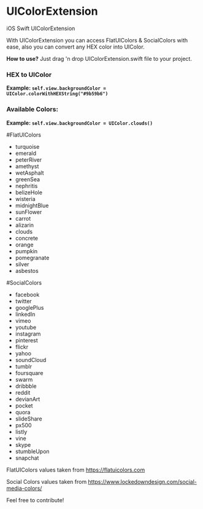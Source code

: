 # UIColorExtension
iOS Swift UIColorExtension

With UIColorExtension you can access FlatUIColors & SocialColors with ease, also you can convert any HEX color into UIColor.

**How to use?** Just drag 'n drop UIColorExtension.swift file to your project.

### HEX to UIColor ###
**Example: ```self.view.backgroundColor = UIColor.colorWithHEXString("#9b59b6")```**


### Available Colors: ###
**Example: ```self.view.backgroundColor = UIColor.clouds()```**

#FlatUIColors

* turquoise
* emerald
* peterRiver
* amethyst
* wetAsphalt
* greenSea
* nephritis
* belizeHole
* wisteria
* midnightBlue
* sunFlower
* carrot
* alizarin
* clouds
* concrete
* orange
* pumpkin
* pomegranate
* silver
* asbestos

#SocialColors
* facebook
* twitter
* googlePlus
* linkedIn
* vimeo
* youtube
* instagram
* pinterest
* flickr
* yahoo
* soundCloud
* tumblr
* foursquare
* swarm
* dribbble
* reddit
* devianArt
* pocket
* quora
* slideShare
* px500
* listly
* vine
* skype
* stumbleUpon
* snapchat

FlatUIColors values taken from https://flatuicolors.com

Social Colors values taken from https://www.lockedowndesign.com/social-media-colors/

Feel free to contribute!
